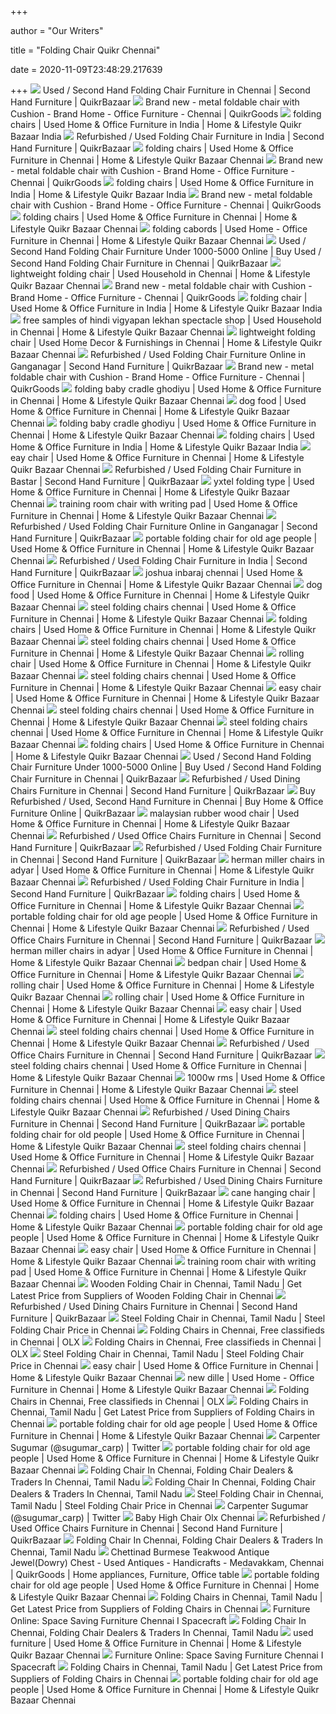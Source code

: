 +++
        
author = "Our Writers"
        
title = "Folding Chair Quikr Chennai"
        
date = 2020-11-09T23:48:29.217639
        
+++
[ ![](https://teja8.kuikr.com/i6/20200928/Customade-Classroom-Chairs-with-folding-table--perforated-back-support-VB201705171774173-ak_LWBP972400682-1601278388.png)](https://teja8.kuikr.com/i6/20200928/Customade-Classroom-Chairs-with-folding-table--perforated-back-support-VB201705171774173-ak_LWBP972400682-1601278388.png) Used / Second Hand Folding Chair Furniture in Chennai | Second Hand  Furniture | QuikrBazaar
[ ![](https://teja8.kuikr.com/i4/20200926/Brand-new---metal-foldable-chair-with-Cushion-VB201705171774173-ak_LWBP572264808-1601124222_lg.png)](https://teja8.kuikr.com/i4/20200926/Brand-new---metal-foldable-chair-with-Cushion-VB201705171774173-ak_LWBP572264808-1601124222_lg.png) Brand new - metal foldable chair with Cushion - Brand Home - Office  Furniture - Chennai | QuikrGoods
[ ![](https://teja8.kuikr.com/i6/20201011/folding-chair-VB201705171774173-ak_LWBP1482888371-1602409529.png)](https://teja8.kuikr.com/i6/20201011/folding-chair-VB201705171774173-ak_LWBP1482888371-1602409529.png) folding chairs | Used Home & Office Furniture in India | Home & Lifestyle  Quikr Bazaar India
[ ![](https://teja8.kuikr.com/i6/20200701/FOLDING-CHAIRS---STUDY-TABLE-WHOLESALER-VB201705171774173-ak_LWBP1378104068-1593584440.webp)](https://teja8.kuikr.com/i6/20200701/FOLDING-CHAIRS---STUDY-TABLE-WHOLESALER-VB201705171774173-ak_LWBP1378104068-1593584440.webp) Refurbished / Used Folding Chair Furniture in India | Second Hand Furniture  | QuikrBazaar
[ ![](https://teja8.kuikr.com/i6/20200320/Kell-Iron-Frame-Foldable-Lounge-Chair-by-Bohemiana--Set-of-2--VB201705171774173-ak_LWBP565774430-1584718366.jpeg)](https://teja8.kuikr.com/i6/20200320/Kell-Iron-Frame-Foldable-Lounge-Chair-by-Bohemiana--Set-of-2--VB201705171774173-ak_LWBP565774430-1584718366.jpeg) folding chairs | Used Home & Office Furniture in Chennai | Home & Lifestyle  Quikr Bazaar Chennai
[ ![](https://teja8.kuikr.com/i5/20200926/Brand-new---metal-foldable-chair-with-Cushion-VB201705171774173-ak_LWBP597732610-1601124221_lg.png)](https://teja8.kuikr.com/i5/20200926/Brand-new---metal-foldable-chair-with-Cushion-VB201705171774173-ak_LWBP597732610-1601124221_lg.png) Brand new - metal foldable chair with Cushion - Brand Home - Office  Furniture - Chennai | QuikrGoods
[ ![](https://teja8.kuikr.com/i4/20201026/Steel---Strong-Cotton-Chairs--Godrej-Make--Foldable--Brand-New--Unused----2-Nos-VB201705171774173-ak_LWBP608866407-1603716755.jpeg)](https://teja8.kuikr.com/i4/20201026/Steel---Strong-Cotton-Chairs--Godrej-Make--Foldable--Brand-New--Unused----2-Nos-VB201705171774173-ak_LWBP608866407-1603716755.jpeg) folding chairs | Used Home & Office Furniture in India | Home & Lifestyle  Quikr Bazaar India
[ ![](https://teja8.kuikr.com/i4/20200926/Brand-new---metal-foldable-chair-with-Cushion-VB201705171774173-ak_LWBP212921535-1601124221_lg.png)](https://teja8.kuikr.com/i4/20200926/Brand-new---metal-foldable-chair-with-Cushion-VB201705171774173-ak_LWBP212921535-1601124221_lg.png) Brand new - metal foldable chair with Cushion - Brand Home - Office  Furniture - Chennai | QuikrGoods
[ ![](https://teja8.kuikr.com/i6/20201012/Colby-Iron-Frame-Folding-Chair-VB201705171774173-ak_LWBP1356099524-1602515733.jpeg)](https://teja8.kuikr.com/i6/20201012/Colby-Iron-Frame-Folding-Chair-VB201705171774173-ak_LWBP1356099524-1602515733.jpeg) folding chairs | Used Home & Office Furniture in Chennai | Home & Lifestyle  Quikr Bazaar Chennai
[ ![](https://teja8.kuikr.com/i6/20190303/2-Quechua-Folding-Chair-VB201705171774173-ak_WBP224869721-1551602148.png)](https://teja8.kuikr.com/i6/20190303/2-Quechua-Folding-Chair-VB201705171774173-ak_WBP224869721-1551602148.png) folding cabords | Used Home - Office Furniture in Chennai | Home &  Lifestyle Quikr Bazaar Chennai
[ ![](https://teja8.kuikr.com/i6/20200223/easy-chair-VB201705171774173-ak_LWBP500993459-1582447725.jpeg)](https://teja8.kuikr.com/i6/20200223/easy-chair-VB201705171774173-ak_LWBP500993459-1582447725.jpeg) Used / Second Hand Folding Chair Furniture Under 1000-5000 Online | Buy  Used / Second Hand Folding Chair Furniture in Chennai | QuikrBazaar
[ ![](https://teja8.kuikr.com/i4/20200925/Study-table-including-chair--nego--VB201705171774173-ak_LWBP1699622535-1601018156.jpeg)](https://teja8.kuikr.com/i4/20200925/Study-table-including-chair--nego--VB201705171774173-ak_LWBP1699622535-1601018156.jpeg) lightweight folding chair | Used Household in Chennai | Home & Lifestyle  Quikr Bazaar Chennai
[ ![](https://teja8.kuikr.com/i5/20200926/Brand-new---metal-foldable-chair-with-Cushion-VB201705171774173-ak_LWBP733491409-1601124221.png)](https://teja8.kuikr.com/i5/20200926/Brand-new---metal-foldable-chair-with-Cushion-VB201705171774173-ak_LWBP733491409-1601124221.png) Brand new - metal foldable chair with Cushion - Brand Home - Office  Furniture - Chennai | QuikrGoods
[ ![](https://teja8.kuikr.com/i4/20200307/Folding-chair--wall-Chair--for-sale-in-good-condition-VB201705171774173-ak_LWBP344709615-1583559304.jpeg)](https://teja8.kuikr.com/i4/20200307/Folding-chair--wall-Chair--for-sale-in-good-condition-VB201705171774173-ak_LWBP344709615-1583559304.jpeg) folding chair | Used Home & Office Furniture in India | Home & Lifestyle  Quikr Bazaar India
[ ![](https://teja8.kuikr.com/i4/20200215/Chair---2-Study-Chairs---Free-Writing-Pad---Foldable-Reading-Chairs-VB201705171774173-ak_LWBP1352574582-1581760273.png)](https://teja8.kuikr.com/i4/20200215/Chair---2-Study-Chairs---Free-Writing-Pad---Foldable-Reading-Chairs-VB201705171774173-ak_LWBP1352574582-1581760273.png) free samples of hindi vigyapan lekhan spectacle shop | Used Household in  Chennai | Home & Lifestyle Quikr Bazaar Chennai
[ ![](https://teja8.kuikr.com/i6/20200930/CHAIR-THREE-VB201705171774173-ak_LWBP1190350112-1601455887.png)](https://teja8.kuikr.com/i6/20200930/CHAIR-THREE-VB201705171774173-ak_LWBP1190350112-1601455887.png) lightweight folding chair | Used Home Decor & Furnishings in Chennai | Home  & Lifestyle Quikr Bazaar Chennai
[ ![](https://teja8.kuikr.com/i5/20190517/Folding-Chair-For-Sale-in-Excellent-condition-VB201705171774173-ak_LWBP1452323155-1558085164.jpeg)](https://teja8.kuikr.com/i5/20190517/Folding-Chair-For-Sale-in-Excellent-condition-VB201705171774173-ak_LWBP1452323155-1558085164.jpeg) Refurbished / Used Folding Chair Furniture Online in Ganganagar | Second  Hand Furniture | QuikrBazaar
[ ![](https://teja8.kuikr.com/i5/20200926/Brand-new---metal-foldable-chair-with-Cushion-VB201705171774173-ak_LWBP1781752819-1601124221.png)](https://teja8.kuikr.com/i5/20200926/Brand-new---metal-foldable-chair-with-Cushion-VB201705171774173-ak_LWBP1781752819-1601124221.png) Brand new - metal foldable chair with Cushion - Brand Home - Office  Furniture - Chennai | QuikrGoods
[ ![](https://teja8.kuikr.com/i4/20200822/Teakwood-Easy-Chair-with-adjustable-VB201705171774173-ak_LWBP1704684438-1598090471.png)](https://teja8.kuikr.com/i4/20200822/Teakwood-Easy-Chair-with-adjustable-VB201705171774173-ak_LWBP1704684438-1598090471.png) folding baby cradle ghodiyu | Used Home & Office Furniture in Chennai |  Home & Lifestyle Quikr Bazaar Chennai
[ ![](https://teja8.kuikr.com/i5/20200701/Zero-Gravity-Foldable-Reclyning-Lounge-Portable-Chair-VB201705171774173-ak_LWBP931827424-1593623203.jpeg)](https://teja8.kuikr.com/i5/20200701/Zero-Gravity-Foldable-Reclyning-Lounge-Portable-Chair-VB201705171774173-ak_LWBP931827424-1593623203.jpeg) dog food | Used Home & Office Furniture in Chennai | Home & Lifestyle Quikr  Bazaar Chennai
[ ![](https://teja8.kuikr.com/i5/20191108/Andaman-Solid-Foldable-Lounge-Chair-VB201705171774173-ak_LWBP1689582520-1573168323.jpeg)](https://teja8.kuikr.com/i5/20191108/Andaman-Solid-Foldable-Lounge-Chair-VB201705171774173-ak_LWBP1689582520-1573168323.jpeg) folding baby cradle ghodiyu | Used Home & Office Furniture in Chennai |  Home & Lifestyle Quikr Bazaar Chennai
[ ![](https://teja8.kuikr.com/i5/20201010/Solid-teak-wood-chair-in-very-good-condition-VB201705171774173-ak_LWBP1787505799-1602310220.jpeg)](https://teja8.kuikr.com/i5/20201010/Solid-teak-wood-chair-in-very-good-condition-VB201705171774173-ak_LWBP1787505799-1602310220.jpeg) folding chairs | Used Home & Office Furniture in India | Home & Lifestyle  Quikr Bazaar India
[ ![](https://teja8.kuikr.com/i4/20200214/Brand-new-easy-chair-Very-comfortable-for-reading-VB201705171774173-ak_LWBP1195454799-1581702996.jpeg)](https://teja8.kuikr.com/i4/20200214/Brand-new-easy-chair-Very-comfortable-for-reading-VB201705171774173-ak_LWBP1195454799-1581702996.jpeg) eay chair | Used Home & Office Furniture in Chennai | Home & Lifestyle Quikr  Bazaar Chennai
[ ![](https://teja8.kuikr.com/i6/20191022/Folding-chairs-RS-650-Onwards-87881-86435-VB201705171774173-ak_LWBP1452695591-1571724786.jpeg)](https://teja8.kuikr.com/i6/20191022/Folding-chairs-RS-650-Onwards-87881-86435-VB201705171774173-ak_LWBP1452695591-1571724786.jpeg) Refurbished / Used Folding Chair Furniture in Bastar | Second Hand Furniture  | QuikrBazaar
[ ![](https://teja8.kuikr.com/i4/20200818/Andaman-Solid-Foldable-Lounge-Chair--Set-of-2--VB201705171774173-ak_LWBP1015372929-1597768462.jpeg)](https://teja8.kuikr.com/i4/20200818/Andaman-Solid-Foldable-Lounge-Chair--Set-of-2--VB201705171774173-ak_LWBP1015372929-1597768462.jpeg) yxtel folding type | Used Home & Office Furniture in Chennai | Home &  Lifestyle Quikr Bazaar Chennai
[ ![](https://teja8.kuikr.com/i4/20200210/Aylen-Rocking-Chair-VB201705171774173-ak_LWBP1472136045-1581332887.jpeg)](https://teja8.kuikr.com/i4/20200210/Aylen-Rocking-Chair-VB201705171774173-ak_LWBP1472136045-1581332887.jpeg) training room chair with writing pad | Used Home & Office Furniture in  Chennai | Home & Lifestyle Quikr Bazaar Chennai
[ ![](https://teja8.kuikr.com/i4/20190427/Brand-new-folding-easy-chair-VB201705171774173-ak_LWBP826961190-1556353886.jpeg)](https://teja8.kuikr.com/i4/20190427/Brand-new-folding-easy-chair-VB201705171774173-ak_LWBP826961190-1556353886.jpeg) Refurbished / Used Folding Chair Furniture Online in Ganganagar | Second  Hand Furniture | QuikrBazaar
[ ![](https://teja8.kuikr.com/i4/20191108/Bethak-Teak-Dining-Chair-by-Urban-Ladder-VB201705171774173-ak_LWBP1904354502-1573160366.jpeg)](https://teja8.kuikr.com/i4/20191108/Bethak-Teak-Dining-Chair-by-Urban-Ladder-VB201705171774173-ak_LWBP1904354502-1573160366.jpeg) portable folding chair for old age people | Used Home & Office Furniture in  Chennai | Home & Lifestyle Quikr Bazaar Chennai
[ ![](https://teja8.kuikr.com/i5/20201015/Folding-Chair-VB201705171774173-ak_LWBP795567436-1602739975.png)](https://teja8.kuikr.com/i5/20201015/Folding-Chair-VB201705171774173-ak_LWBP795567436-1602739975.png) Refurbished / Used Folding Chair Furniture in India | Second Hand Furniture  | QuikrBazaar
[ ![](https://teja8.kuikr.com/i5/20200823/Students-chair---A-newly-started-coaching--institution-in-W-Mambalam---Chennai-is-winding-up-its-business-due-to-the-adverse-impact-of-COVID19-pandemic---45-student-chairs-new-VB201705171774173-ak_LWBP1060455757-1598198283.jpeg)](https://teja8.kuikr.com/i5/20200823/Students-chair---A-newly-started-coaching--institution-in-W-Mambalam---Chennai-is-winding-up-its-business-due-to-the-adverse-impact-of-COVID19-pandemic---45-student-chairs-new-VB201705171774173-ak_LWBP1060455757-1598198283.jpeg) joshua inbaraj chennai | Used Home & Office Furniture in Chennai | Home &  Lifestyle Quikr Bazaar Chennai
[ ![](https://teja8.kuikr.com/i5/20200716/EC-CHAIR---RELAX-CHAIR-VB201705171774173-ak_LWBP2120464633-1594890167.png)](https://teja8.kuikr.com/i5/20200716/EC-CHAIR---RELAX-CHAIR-VB201705171774173-ak_LWBP2120464633-1594890167.png) dog food | Used Home & Office Furniture in Chennai | Home & Lifestyle Quikr  Bazaar Chennai
[ ![](https://teja8.kuikr.com/i4/20200812/Naoma-4-Axis-Adjustable-Office-Chair-VB201705171774173-ak_LWBP913107069-1597243790.jpeg)](https://teja8.kuikr.com/i4/20200812/Naoma-4-Axis-Adjustable-Office-Chair-VB201705171774173-ak_LWBP913107069-1597243790.jpeg) steel folding chairs chennai | Used Home & Office Furniture in Chennai |  Home & Lifestyle Quikr Bazaar Chennai
[ ![](https://teja8.kuikr.com/i6/20201031/Nilkamal-plastic-chairs---2-nos---Rs350----Rope-belt-foldable-Cot-good-condition-only-legs-foldable--Rs400--Both-can-be-purchased-together-or-separately-VB201705171774173-ak_LWBP1783138310-1604115416.jpeg)](https://teja8.kuikr.com/i6/20201031/Nilkamal-plastic-chairs---2-nos---Rs350----Rope-belt-foldable-Cot-good-condition-only-legs-foldable--Rs400--Both-can-be-purchased-together-or-separately-VB201705171774173-ak_LWBP1783138310-1604115416.jpeg) folding chairs | Used Home & Office Furniture in Chennai | Home & Lifestyle  Quikr Bazaar Chennai
[ ![](https://teja8.kuikr.com/i4/20200811/Fabric-cushioned-chair--2-nos----Excellent-condition-VB201705171774173-ak_LWBP249072564-1597167219.png)](https://teja8.kuikr.com/i4/20200811/Fabric-cushioned-chair--2-nos----Excellent-condition-VB201705171774173-ak_LWBP249072564-1597167219.png) steel folding chairs chennai | Used Home & Office Furniture in Chennai |  Home & Lifestyle Quikr Bazaar Chennai
[ ![](https://teja8.kuikr.com/i4/20201027/Rolling-chair-for-sale-VB201705171774173-ak_LWBP1461284424-1603774369.jpeg)](https://teja8.kuikr.com/i4/20201027/Rolling-chair-for-sale-VB201705171774173-ak_LWBP1461284424-1603774369.jpeg) rolling chair | Used Home & Office Furniture in Chennai | Home & Lifestyle  Quikr Bazaar Chennai
[ ![](https://teja8.kuikr.com/i6/20190906/Oribi-Sheesham-Dining-Chair-by-Urban-Ladder-VB201705171774173-ak_LWBP408785450-1567754749.jpeg)](https://teja8.kuikr.com/i6/20190906/Oribi-Sheesham-Dining-Chair-by-Urban-Ladder-VB201705171774173-ak_LWBP408785450-1567754749.jpeg) steel folding chairs chennai | Used Home & Office Furniture in Chennai |  Home & Lifestyle Quikr Bazaar Chennai
[ ![](https://teja8.kuikr.com/i4/20200814/Netted-3-Axis-Adjustable-Office-Chair-by-Transteel-VB201705171774173-ak_LWBP654370485-1597409393.jpeg)](https://teja8.kuikr.com/i4/20200814/Netted-3-Axis-Adjustable-Office-Chair-by-Transteel-VB201705171774173-ak_LWBP654370485-1597409393.jpeg) easy chair | Used Home & Office Furniture in Chennai | Home & Lifestyle  Quikr Bazaar Chennai
[ ![](https://teja8.kuikr.com/i4/20200716/Gheorghe-3-Axis-Adjustable-Office-Chair-VB201705171774173-ak_LWBP1106056341-1594883922.jpeg)](https://teja8.kuikr.com/i4/20200716/Gheorghe-3-Axis-Adjustable-Office-Chair-VB201705171774173-ak_LWBP1106056341-1594883922.jpeg) steel folding chairs chennai | Used Home & Office Furniture in Chennai |  Home & Lifestyle Quikr Bazaar Chennai
[ ![](https://teja8.kuikr.com/i4/20200809/Study-table-cum-office-table-with-2-chairs-suitable-for-students-and-young-professionals-VB201705171774173-ak_LWBP139437864-1596985900.jpeg)](https://teja8.kuikr.com/i4/20200809/Study-table-cum-office-table-with-2-chairs-suitable-for-students-and-young-professionals-VB201705171774173-ak_LWBP139437864-1596985900.jpeg) steel folding chairs chennai | Used Home & Office Furniture in Chennai |  Home & Lifestyle Quikr Bazaar Chennai
[ ![](https://teja8.kuikr.com/i4/20201016/Mesh-Iron-Frame-Foldable-Lounge-Chair-VB201705171774173-ak_LWBP43576965-1602849250.jpeg)](https://teja8.kuikr.com/i4/20201016/Mesh-Iron-Frame-Foldable-Lounge-Chair-VB201705171774173-ak_LWBP43576965-1602849250.jpeg) folding chairs | Used Home & Office Furniture in Chennai | Home & Lifestyle  Quikr Bazaar Chennai
[ ![](https://teja8.kuikr.com/i4/20200202/recliner-metal-chair-VB201705171774173-ak_LWBP147448545-1580621866.jpeg)](https://teja8.kuikr.com/i4/20200202/recliner-metal-chair-VB201705171774173-ak_LWBP147448545-1580621866.jpeg) Used / Second Hand Folding Chair Furniture Under 1000-5000 Online | Buy  Used / Second Hand Folding Chair Furniture in Chennai | QuikrBazaar
[ ![](https://teja8.kuikr.com/i5/20201029/Luzon-Leatherette-Dining-Chair-by-Perfect-Homes--Set-of-6--VB201705171774173-ak_LWBP1167209077-1603977047.jpeg)](https://teja8.kuikr.com/i5/20201029/Luzon-Leatherette-Dining-Chair-by-Perfect-Homes--Set-of-6--VB201705171774173-ak_LWBP1167209077-1603977047.jpeg) Refurbished / Used Dining Chairs Furniture in Chennai | Second Hand  Furniture | QuikrBazaar
[ ![](https://teja8.kuikr.com/i6/20201019/Wooden-study-unit-and-work-station---customized-for-comfort--convenience--and-space-Contains-a-foldable-table--side-cupboards-and-bottom-cupboards-with-keys-and-ideal-for-home-VB201705171774173-ak_LWBP865995797-1603125775.jpeg)](https://teja8.kuikr.com/i6/20201019/Wooden-study-unit-and-work-station---customized-for-comfort--convenience--and-space-Contains-a-foldable-table--side-cupboards-and-bottom-cupboards-with-keys-and-ideal-for-home-VB201705171774173-ak_LWBP865995797-1603125775.jpeg) Buy Refurbished / Used, Second Hand Furniture in Chennai | Buy Home &  Office Furniture Online | QuikrBazaar
[ ![](https://teja8.kuikr.com/i5/20191107/Onfray-Adjustable-Folding-Chair-by-Urban-Ladder-VB201705171774173-ak_LWBP75796951-1573136025.jpeg)](https://teja8.kuikr.com/i5/20191107/Onfray-Adjustable-Folding-Chair-by-Urban-Ladder-VB201705171774173-ak_LWBP75796951-1573136025.jpeg) malaysian rubber wood chair | Used Home & Office Furniture in Chennai |  Home & Lifestyle Quikr Bazaar Chennai
[ ![](https://teja8.kuikr.com/i4/20200917/Delta-4-Axis-Adjustable-Office-Chair-VB201705171774173-ak_LWBP406770984-1600343236.jpeg)](https://teja8.kuikr.com/i4/20200917/Delta-4-Axis-Adjustable-Office-Chair-VB201705171774173-ak_LWBP406770984-1600343236.jpeg) Refurbished / Used Office Chairs Furniture in Chennai | Second Hand  Furniture | QuikrBazaar
[ ![](https://teja8.kuikr.com/i5/20201018/Flodable-and-adjustable-Teak-wooden-easy-chair-brand-new-5-days-old-VB201705171774173-ak_LWBP1756145377-1603023263.jpeg)](https://teja8.kuikr.com/i5/20201018/Flodable-and-adjustable-Teak-wooden-easy-chair-brand-new-5-days-old-VB201705171774173-ak_LWBP1756145377-1603023263.jpeg) Refurbished / Used Folding Chair Furniture in Chennai | Second Hand  Furniture | QuikrBazaar
[ ![](https://teja8.kuikr.com/i6/20200206/Butterfly-Solid-Foldable-Lounge-Chair-VB201705171774173-ak_LWBP1304454236-1580991153.jpeg)](https://teja8.kuikr.com/i6/20200206/Butterfly-Solid-Foldable-Lounge-Chair-VB201705171774173-ak_LWBP1304454236-1580991153.jpeg) herman miller chairs in adyar | Used Home & Office Furniture in Chennai |  Home & Lifestyle Quikr Bazaar Chennai
[ ![](https://teja8.kuikr.com/i4/20201009/29-Folding-chairs-800-chair--in-good-condition--vintage-VB201705171774173-ak_WBP1453862457-1602236575.png)](https://teja8.kuikr.com/i4/20201009/29-Folding-chairs-800-chair--in-good-condition--vintage-VB201705171774173-ak_WBP1453862457-1602236575.png) Refurbished / Used Folding Chair Furniture in India | Second Hand Furniture  | QuikrBazaar
[ ![](https://teja8.kuikr.com/i6/20201021/Jerrica-3-Axis-Adjustable-Office-Chair-VB201705171774173-ak_LWBP1906240109-1603283427.jpeg)](https://teja8.kuikr.com/i6/20201021/Jerrica-3-Axis-Adjustable-Office-Chair-VB201705171774173-ak_LWBP1906240109-1603283427.jpeg) folding chairs | Used Home & Office Furniture in Chennai | Home & Lifestyle  Quikr Bazaar Chennai
[ ![](https://teja8.kuikr.com/i4/20201005/Lex-Iron-Frame-Foldable-Lounge-Chair-VB201705171774173-ak_LWBP1834547940-1601905108.jpeg)](https://teja8.kuikr.com/i4/20201005/Lex-Iron-Frame-Foldable-Lounge-Chair-VB201705171774173-ak_LWBP1834547940-1601905108.jpeg) portable folding chair for old age people | Used Home & Office Furniture in  Chennai | Home & Lifestyle Quikr Bazaar Chennai
[ ![](https://teja8.kuikr.com/i6/20200117/Venus-Leatherette-Office-Chair-VB201705171774173-ak_LWBP544235708-1579249956.jpeg)](https://teja8.kuikr.com/i6/20200117/Venus-Leatherette-Office-Chair-VB201705171774173-ak_LWBP544235708-1579249956.jpeg) Refurbished / Used Office Chairs Furniture in Chennai | Second Hand  Furniture | QuikrBazaar
[ ![](https://teja8.kuikr.com/i5/20191119/Persica-Leatherette-Dining-Chair-by-Urban-Ladder-VB201705171774173-ak_LWBP192994129-1574139859.jpeg)](https://teja8.kuikr.com/i5/20191119/Persica-Leatherette-Dining-Chair-by-Urban-Ladder-VB201705171774173-ak_LWBP192994129-1574139859.jpeg) herman miller chairs in adyar | Used Home & Office Furniture in Chennai |  Home & Lifestyle Quikr Bazaar Chennai
[ ![](https://teja8.kuikr.com/i5/20200807/1-Black-Iron-Student-Writing-Pad-Chair--Total-25-nos------2-Office-L-shape-Admin--Table-----3-Office-L-Shape-Reception-Table-------4-Long-Conference-Table-Wooden-top-Body-with-VB201705171774173-ak_LWBP442811038-1596787724.webp)](https://teja8.kuikr.com/i5/20200807/1-Black-Iron-Student-Writing-Pad-Chair--Total-25-nos------2-Office-L-shape-Admin--Table-----3-Office-L-Shape-Reception-Table-------4-Long-Conference-Table-Wooden-top-Body-with-VB201705171774173-ak_LWBP442811038-1596787724.webp) bedpan chair | Used Home & Office Furniture in Chennai | Home & Lifestyle  Quikr Bazaar Chennai
[ ![](https://teja8.kuikr.com/i6/20201021/Quadro-3-Axis-Adjustable-Office-Chair-VB201705171774173-ak_LWBP1804362182-1603275749.jpeg)](https://teja8.kuikr.com/i6/20201021/Quadro-3-Axis-Adjustable-Office-Chair-VB201705171774173-ak_LWBP1804362182-1603275749.jpeg) rolling chair | Used Home & Office Furniture in Chennai | Home & Lifestyle  Quikr Bazaar Chennai
[ ![](https://teja8.kuikr.com/i4/20201027/executive-rolling-chairs-3-nos-big-1-no-small-2-nos-VB201705171774173-ak_WBP1776023016-1603796637.png)](https://teja8.kuikr.com/i4/20201027/executive-rolling-chairs-3-nos-big-1-no-small-2-nos-VB201705171774173-ak_WBP1776023016-1603796637.png) rolling chair | Used Home & Office Furniture in Chennai | Home & Lifestyle  Quikr Bazaar Chennai
[ ![](https://teja8.kuikr.com/i4/20201010/Easy-Chair-for-sale-VB201705171774173-ak_LWBP858014253-1602307113.jpeg)](https://teja8.kuikr.com/i4/20201010/Easy-Chair-for-sale-VB201705171774173-ak_LWBP858014253-1602307113.jpeg) easy chair | Used Home & Office Furniture in Chennai | Home & Lifestyle  Quikr Bazaar Chennai
[ ![](https://teja8.kuikr.com/i4/20200509/Raglan-Iron-Frame-Bar-Chair-by-Bohemiana-VB201705171774173-ak_LWBP1778941647-1589022604.jpeg)](https://teja8.kuikr.com/i4/20200509/Raglan-Iron-Frame-Bar-Chair-by-Bohemiana-VB201705171774173-ak_LWBP1778941647-1589022604.jpeg) steel folding chairs chennai | Used Home & Office Furniture in Chennai |  Home & Lifestyle Quikr Bazaar Chennai
[ ![](https://teja8.kuikr.com/i5/20200918/Ergonomic-1-Axis-Office-Chair-VB201705171774173-ak_LWBP1559068297-1600435937.jpeg)](https://teja8.kuikr.com/i5/20200918/Ergonomic-1-Axis-Office-Chair-VB201705171774173-ak_LWBP1559068297-1600435937.jpeg) Refurbished / Used Office Chairs Furniture in Chennai | Second Hand  Furniture | QuikrBazaar
[ ![](https://teja8.kuikr.com/i4/20200806/Salon-all-chairs-and-equipments-VB201705171774173-ak_LWBP2017586547-1596696762.jpeg)](https://teja8.kuikr.com/i4/20200806/Salon-all-chairs-and-equipments-VB201705171774173-ak_LWBP2017586547-1596696762.jpeg) steel folding chairs chennai | Used Home & Office Furniture in Chennai |  Home & Lifestyle Quikr Bazaar Chennai
[ ![](https://teja8.kuikr.com/i6/20200519/Steel---Rolling-Chairs-available-for-sales-VB201705171774173-ak_LWBP113666609-1589870340.jpeg)](https://teja8.kuikr.com/i6/20200519/Steel---Rolling-Chairs-available-for-sales-VB201705171774173-ak_LWBP113666609-1589870340.jpeg) 1000w rms | Used Home & Office Furniture in Chennai | Home & Lifestyle Quikr  Bazaar Chennai
[ ![](https://teja8.kuikr.com/i4/20200814/Alivio-3-Axis-Adjustable-Office-Chair-VB201705171774173-ak_LWBP1732554894-1597409112.jpeg)](https://teja8.kuikr.com/i4/20200814/Alivio-3-Axis-Adjustable-Office-Chair-VB201705171774173-ak_LWBP1732554894-1597409112.jpeg) steel folding chairs chennai | Used Home & Office Furniture in Chennai |  Home & Lifestyle Quikr Bazaar Chennai
[ ![](https://teja8.kuikr.com/i4/20200916/Geggeri-Teak-Dining-Chair--Set-of-2--VB201705171774173-ak_LWBP325451820-1600257389.jpeg)](https://teja8.kuikr.com/i4/20200916/Geggeri-Teak-Dining-Chair--Set-of-2--VB201705171774173-ak_LWBP325451820-1600257389.jpeg) Refurbished / Used Dining Chairs Furniture in Chennai | Second Hand  Furniture | QuikrBazaar
[ ![](https://teja8.kuikr.com/i5/20200830/This-table-is-designed-by-me-and-is-2-years-old-Its-a-multiway-coffee-table-with-six-parts--which-either-can-be-used-as-table-or-individually-as-single-ottoman-VB201705171774173-ak_LWBP486050050-1598764997.jpeg)](https://teja8.kuikr.com/i5/20200830/This-table-is-designed-by-me-and-is-2-years-old-Its-a-multiway-coffee-table-with-six-parts--which-either-can-be-used-as-table-or-individually-as-single-ottoman-VB201705171774173-ak_LWBP486050050-1598764997.jpeg) portable folding chair for old people | Used Home & Office Furniture in  Chennai | Home & Lifestyle Quikr Bazaar Chennai
[ ![](https://teja8.kuikr.com/i4/20191019/Ingrid-Iron-Frame-Dining-Chair-by-Urban-Ladder-VB201705171774173-ak_LWBP296395461-1571462215.jpeg)](https://teja8.kuikr.com/i4/20191019/Ingrid-Iron-Frame-Dining-Chair-by-Urban-Ladder-VB201705171774173-ak_LWBP296395461-1571462215.jpeg) steel folding chairs chennai | Used Home & Office Furniture in Chennai |  Home & Lifestyle Quikr Bazaar Chennai
[ ![](https://teja8.kuikr.com/i6/20201023/Blackwell-3-Axis-Adjustable-Office-Chair-VB201705171774173-ak_LWBP156691247-1603459873.jpeg)](https://teja8.kuikr.com/i6/20201023/Blackwell-3-Axis-Adjustable-Office-Chair-VB201705171774173-ak_LWBP156691247-1603459873.jpeg) Refurbished / Used Office Chairs Furniture in Chennai | Second Hand  Furniture | QuikrBazaar
[ ![](https://teja8.kuikr.com/i5/20200109/Phoenix-Leatherette-Dining-Chair--Set-of-2--VB201705171774173-ak_LWBP808690222-1578550279.jpeg)](https://teja8.kuikr.com/i5/20200109/Phoenix-Leatherette-Dining-Chair--Set-of-2--VB201705171774173-ak_LWBP808690222-1578550279.jpeg) Refurbished / Used Dining Chairs Furniture in Chennai | Second Hand  Furniture | QuikrBazaar
[ ![](https://teja8.kuikr.com/i5/20191113/Carter-Solid-Dining-Chair-VB201705171774173-ak_LWBP995698981-1573639473.jpeg)](https://teja8.kuikr.com/i5/20191113/Carter-Solid-Dining-Chair-VB201705171774173-ak_LWBP995698981-1573639473.jpeg) cane hanging chair | Used Home & Office Furniture in Chennai | Home &  Lifestyle Quikr Bazaar Chennai
[ ![](https://teja8.kuikr.com/i6/20191210/Charles-Leatherette-2-Axis-Adjustable-Office-Chair-by-Urban-Ladder-VB201705171774173-ak_LWBP716114381-1575979599.jpeg)](https://teja8.kuikr.com/i6/20191210/Charles-Leatherette-2-Axis-Adjustable-Office-Chair-by-Urban-Ladder-VB201705171774173-ak_LWBP716114381-1575979599.jpeg) folding chairs | Used Home & Office Furniture in Chennai | Home & Lifestyle  Quikr Bazaar Chennai
[ ![](https://teja8.kuikr.com/i4/20200917/Lorenzo-4-Axis-Adjustable-Office-Chair-VB201705171774173-ak_LWBP1205199198-1600321770.jpeg)](https://teja8.kuikr.com/i4/20200917/Lorenzo-4-Axis-Adjustable-Office-Chair-VB201705171774173-ak_LWBP1205199198-1600321770.jpeg) portable folding chair for old age people | Used Home & Office Furniture in  Chennai | Home & Lifestyle Quikr Bazaar Chennai
[ ![](https://teja8.kuikr.com/i5/20201023/Calgary-Solid-Rocking-Chair-VB201705171774173-ak_LWBP1289300293-1603462553.jpeg)](https://teja8.kuikr.com/i5/20201023/Calgary-Solid-Rocking-Chair-VB201705171774173-ak_LWBP1289300293-1603462553.jpeg) easy chair | Used Home & Office Furniture in Chennai | Home & Lifestyle  Quikr Bazaar Chennai
[ ![](https://teja8.kuikr.com/i6/20200208/Butterfly-Solid-Foldable-Lounge-Chair-VB201705171774173-ak_LWBP1998428738-1581148639.jpeg)](https://teja8.kuikr.com/i6/20200208/Butterfly-Solid-Foldable-Lounge-Chair-VB201705171774173-ak_LWBP1998428738-1581148639.jpeg) training room chair with writing pad | Used Home & Office Furniture in  Chennai | Home & Lifestyle Quikr Bazaar Chennai
[ ![](https://5.imimg.com/data5/FT/XZ/OL/SELLER-99406768/wooden-folding-chair-250x250.jpg)](https://5.imimg.com/data5/FT/XZ/OL/SELLER-99406768/wooden-folding-chair-250x250.jpg) Wooden Folding Chair in Chennai, Tamil Nadu | Get Latest Price from  Suppliers of Wooden Folding Chair in Chennai
[ ![](https://teja8.kuikr.com/i4/20201015/4-dinning-Table-Chairs-in-good-condition-wooden-with-cushion-upholstery-VB201705171774173-ak_LWBP1908221346-1602744445.jpeg)](https://teja8.kuikr.com/i4/20201015/4-dinning-Table-Chairs-in-good-condition-wooden-with-cushion-upholstery-VB201705171774173-ak_LWBP1908221346-1602744445.jpeg) Refurbished / Used Dining Chairs Furniture in Chennai | Second Hand  Furniture | QuikrBazaar
[ ![](https://5.imimg.com/data5/LD/QS/WK/SELLER-49982290/folding-steel-chair-250x250.jpg)](https://5.imimg.com/data5/LD/QS/WK/SELLER-49982290/folding-steel-chair-250x250.jpg) Steel Folding Chair in Chennai, Tamil Nadu | Steel Folding Chair Price in  Chennai
[ ![](https://apollo-singapore.akamaized.net/v1/files/k6sx1uoyc2kf-IN/image;s=272x0)](https://apollo-singapore.akamaized.net/v1/files/k6sx1uoyc2kf-IN/image;s=272x0) Folding Chairs in Chennai, Free classifieds in Chennai | OLX
[ ![](https://apollo-singapore.akamaized.net/v1/files/33urgrovrvv91-IN/image;s=272x0)](https://apollo-singapore.akamaized.net/v1/files/33urgrovrvv91-IN/image;s=272x0) Folding Chairs in Chennai, Free classifieds in Chennai | OLX
[ ![](https://3.imimg.com/data3/KI/SG/GLADMIN-74312/steel-folding-chair-500x500.jpg)](https://3.imimg.com/data3/KI/SG/GLADMIN-74312/steel-folding-chair-500x500.jpg) Steel Folding Chair in Chennai, Tamil Nadu | Steel Folding Chair Price in  Chennai
[ ![](https://teja8.kuikr.com/i6/20201007/Fulkrum-3-Axis-Adjustable-Office-Chair-by-Merry-Fair-VB201705171774173-ak_LWBP680649950-1602079271.jpeg)](https://teja8.kuikr.com/i6/20201007/Fulkrum-3-Axis-Adjustable-Office-Chair-by-Merry-Fair-VB201705171774173-ak_LWBP680649950-1602079271.jpeg) easy chair | Used Home & Office Furniture in Chennai | Home & Lifestyle  Quikr Bazaar Chennai
[ ![](https://teja8.kuikr.com/i6/20190929/size-4ft--25ft-Folding-type-VB201705171774173-ak_LWBP1491247619-1569739942.webp)](https://teja8.kuikr.com/i6/20190929/size-4ft--25ft-Folding-type-VB201705171774173-ak_LWBP1491247619-1569739942.webp) new dille | Used Home - Office Furniture in Chennai | Home & Lifestyle Quikr  Bazaar Chennai
[ ![](https://apollo-singapore.akamaized.net/v1/files/w6i53320xmnm1-IN/image;s=272x0)](https://apollo-singapore.akamaized.net/v1/files/w6i53320xmnm1-IN/image;s=272x0) Folding Chairs in Chennai, Free classifieds in Chennai | OLX
[ ![](https://5.imimg.com/data5/FA/QE/TL/ANDROID-10158659/product-jpeg-250x250.jpg)](https://5.imimg.com/data5/FA/QE/TL/ANDROID-10158659/product-jpeg-250x250.jpg) Folding Chairs in Chennai, Tamil Nadu | Get Latest Price from Suppliers of Folding  Chairs in Chennai
[ ![](https://teja8.kuikr.com/i5/20200822/Saul-Iron-Frame-Bar-Chair-by-Urban-Ladder-VB201705171774173-ak_LWBP346526281-1598040177.jpeg)](https://teja8.kuikr.com/i5/20200822/Saul-Iron-Frame-Bar-Chair-by-Urban-Ladder-VB201705171774173-ak_LWBP346526281-1598040177.jpeg) portable folding chair for old age people | Used Home & Office Furniture in  Chennai | Home & Lifestyle Quikr Bazaar Chennai
[ ![](https://pbs.twimg.com/media/CLZYufxUAAEYUm0.jpg)](https://pbs.twimg.com/media/CLZYufxUAAEYUm0.jpg) Carpenter Sugumar (@sugumar_carp) | Twitter
[ ![](https://teja8.kuikr.com/i4/20200128/Alaska-Leatherette-Dining-Chair--Set-of-2--VB201705171774173-ak_LWBP238459980-1580192086.jpeg)](https://teja8.kuikr.com/i4/20200128/Alaska-Leatherette-Dining-Chair--Set-of-2--VB201705171774173-ak_LWBP238459980-1580192086.jpeg) portable folding chair for old age people | Used Home & Office Furniture in  Chennai | Home & Lifestyle Quikr Bazaar Chennai
[ ![](https://cpimg.tistatic.com/06097936/b/4/Commode-Folding-Chair.jpg)](https://cpimg.tistatic.com/06097936/b/4/Commode-Folding-Chair.jpg) Folding Chair In Chennai, Folding Chair Dealers & Traders In Chennai, Tamil  Nadu
[ ![](https://tiimg.tistatic.com/fp/1/006/294/resin-folding-chairs-913.jpg)](https://tiimg.tistatic.com/fp/1/006/294/resin-folding-chairs-913.jpg) Folding Chair In Chennai, Folding Chair Dealers & Traders In Chennai, Tamil  Nadu
[ ![](https://4.imimg.com/data4/EO/KI/ANDROID-4078643/product-250x250.jpeg)](https://4.imimg.com/data4/EO/KI/ANDROID-4078643/product-250x250.jpeg) Steel Folding Chair in Chennai, Tamil Nadu | Steel Folding Chair Price in  Chennai
[ ![](https://pbs.twimg.com/media/CLZJLWBUEAAjp50.jpg)](https://pbs.twimg.com/media/CLZJLWBUEAAjp50.jpg) Carpenter Sugumar (@sugumar_carp) | Twitter
[ ![](https://teja8.kuikr.com/i5/20200905/baby-chair-to-feed-VB201705171774173-ak_LWBP1627448707-1599288758.webp)](https://teja8.kuikr.com/i5/20200905/baby-chair-to-feed-VB201705171774173-ak_LWBP1627448707-1599288758.webp) Baby High Chair Olx Chennai
[ ![](https://teja8.kuikr.com/i4/20201005/IMPORTED-OFFICE-CHAIRS-FOR-SALE-VB201705171774173-ak_LWBP175437285-1601880282.jpeg)](https://teja8.kuikr.com/i4/20201005/IMPORTED-OFFICE-CHAIRS-FOR-SALE-VB201705171774173-ak_LWBP175437285-1601880282.jpeg) Refurbished / Used Office Chairs Furniture in Chennai | Second Hand  Furniture | QuikrBazaar
[ ![](https://tiimg.tistatic.com/fp/1/002/967/folding-chair-605.jpg)](https://tiimg.tistatic.com/fp/1/002/967/folding-chair-605.jpg) Folding Chair In Chennai, Folding Chair Dealers & Traders In Chennai, Tamil  Nadu
[ ![](https://i.pinimg.com/originals/01/63/28/016328bf56f1c44e85bf9aeedc02bea6.jpg)](https://i.pinimg.com/originals/01/63/28/016328bf56f1c44e85bf9aeedc02bea6.jpg) Chettinad Burmese Teakwood Antique Jewel(Dowry) Chest - Used Antiques -  Handicrafts - Medavakkam, Chennai | QuikrGoods | Home appliances, Furniture,  Office table
[ ![](https://teja8.kuikr.com/i5/20200922/Getty-Iron-Frame-Bar-Chair-by-Urban-Ladder-VB201705171774173-ak_LWBP393970804-1600780474.jpeg)](https://teja8.kuikr.com/i5/20200922/Getty-Iron-Frame-Bar-Chair-by-Urban-Ladder-VB201705171774173-ak_LWBP393970804-1600780474.jpeg) portable folding chair for old age people | Used Home & Office Furniture in  Chennai | Home & Lifestyle Quikr Bazaar Chennai
[ ![](https://4.imimg.com/data4/WY/PO/ANDROID-3937572/product-250x250.jpeg)](https://4.imimg.com/data4/WY/PO/ANDROID-3937572/product-250x250.jpeg) Folding Chairs in Chennai, Tamil Nadu | Get Latest Price from Suppliers of Folding  Chairs in Chennai
[ ![](https://www.spacecraftsfurniture.com/sites/default/files/styles/product_500x500/public/2020-03/3_1_1.jpg?itok=cUq7GOWw)](https://www.spacecraftsfurniture.com/sites/default/files/styles/product_500x500/public/2020-03/3_1_1.jpg?itok=cUq7GOWw) Furniture Online: Space Saving Furniture Chennai I Spacecraft
[ ![](https://tiimg.tistatic.com/fp/3/005/051/fancy-nickel-coated-folding-chair-970.jpg)](https://tiimg.tistatic.com/fp/3/005/051/fancy-nickel-coated-folding-chair-970.jpg) Folding Chair In Chennai, Folding Chair Dealers & Traders In Chennai, Tamil  Nadu
[ ![](https://teja8.kuikr.com/i6/20200203/Hidenio-Solid-4-seater-Dining-Table-Set-by-Olives-Furniture-VB201705171774173-ak_LWBP1419798386-1580737656.jpeg)](https://teja8.kuikr.com/i6/20200203/Hidenio-Solid-4-seater-Dining-Table-Set-by-Olives-Furniture-VB201705171774173-ak_LWBP1419798386-1580737656.jpeg) used furniture | Used Home & Office Furniture in Chennai | Home & Lifestyle  Quikr Bazaar Chennai
[ ![](https://www.spacecraftsfurniture.com/sites/default/files/styles/product_500x500/public/2020-03/1_1.jpg?itok=zptADdlQ)](https://www.spacecraftsfurniture.com/sites/default/files/styles/product_500x500/public/2020-03/1_1.jpg?itok=zptADdlQ) Furniture Online: Space Saving Furniture Chennai I Spacecraft
[ ![](https://5.imimg.com/data5/BM/SQ/AS/SELLER-8504056/folding-chairs-250x250.jpeg)](https://5.imimg.com/data5/BM/SQ/AS/SELLER-8504056/folding-chairs-250x250.jpeg) Folding Chairs in Chennai, Tamil Nadu | Get Latest Price from Suppliers of Folding  Chairs in Chennai
[ ![](https://teja8.kuikr.com/i4/20201007/Montoya-Solid-Dining-Chair--Set-of-2--VB201705171774173-ak_LWBP415622313-1602078383.jpeg)](https://teja8.kuikr.com/i4/20201007/Montoya-Solid-Dining-Chair--Set-of-2--VB201705171774173-ak_LWBP415622313-1602078383.jpeg) portable folding chair for old age people | Used Home & Office Furniture in  Chennai | Home & Lifestyle Quikr Bazaar Chennai
